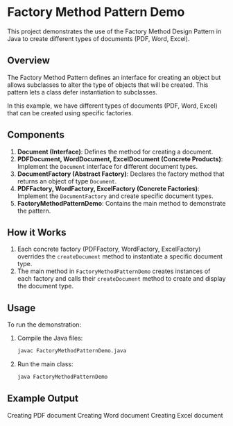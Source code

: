 # Factory Method Pattern Demo

This project demonstrates the use of the Factory Method Design Pattern in Java to create different types of documents (PDF, Word, Excel).

## Overview

The Factory Method Pattern defines an interface for creating an object but allows subclasses to alter the type of objects that will be created. This pattern lets a class defer instantiation to subclasses.

In this example, we have different types of documents (PDF, Word, Excel) that can be created using specific factories.

## Components

1. **Document (Interface)**: Defines the method for creating a document.
2. **PDFDocument, WordDocument, ExcelDocument (Concrete Products)**: Implement the `Document` interface for different document types.
3. **DocumentFactory (Abstract Factory)**: Declares the factory method that returns an object of type `Document`.
4. **PDFFactory, WordFactory, ExcelFactory (Concrete Factories)**: Implement the `DocumentFactory` and create specific document types.
5. **FactoryMethodPatternDemo**: Contains the main method to demonstrate the pattern.

## How it Works

1. Each concrete factory (PDFFactory, WordFactory, ExcelFactory) overrides the `createDocument` method to instantiate a specific document type.
2. The main method in `FactoryMethodPatternDemo` creates instances of each factory and calls their `createDocument` method to create and display the document type.

## Usage

To run the demonstration:

1. Compile the Java files:
    ```sh
    javac FactoryMethodPatternDemo.java
    ```
2. Run the main class:
    ```sh
    java FactoryMethodPatternDemo
    ```

## Example Output
Creating PDF document
Creating Word document
Creating Excel document
